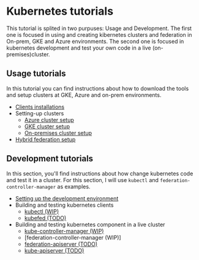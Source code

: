# Kubernetes tutorials

This tutorial is splited in two purpuses: Usage and Development. The first one is focused in using and creating kibernetes clusters and federation in On-prem, GKE and Azure environments. The second one is focused in kubernetes development and test your own code in a live (on-premises)cluster.

## Usage tutorials

In this tutorial you can find instructions about how to download the tools and setup clusters at GKE, Azure and on-prem environments.

* [Clients installations](k8s-usage)
* Setting-up clusters
  * [Azure cluster setup](k8s-usage/k8s-azure)
  * [GKE cluster setup](k8s-usage/k8s-gke)
  * [On-premises cluster setup](k8s-usage/k8s-on-prem)
* [Hybrid federation setup](k8s-usage/k8s-hybrid-federation)


## Development tutorials

In this section, you'll find instructions about how change kubernetes code and test it in a cluster. For this section, I will use `kubectl` and `federation-controller-manager` as examples.

* [Setting up the development environment](k8s-development)
* Building and testing kubernetes clients
  * [kubectl (WIP)](k8s-development/kubectl)
  * [kubefed (TODO)](#)
* Building and testing kubernetes component in a live cluster
  * [kube-controller-manager (WIP)](k8s-development/kube-controller-manager)
  * [federation-controller-manager (WIP)]  
  * [federation-apiserver (TODO)](#)
  * [kube-apiserver (TODO)](#)

